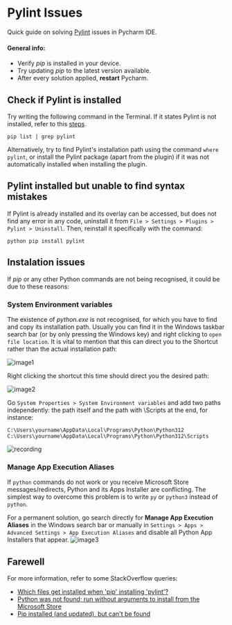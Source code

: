 # Pylint Issues
Quick guide on solving [Pylint](https://github.com/pylint-dev/pylint) issues in Pycharm IDE. 

#### General info:
- Verify *pip* is installed in your device.
- Try updating *pip* to the latest version available.
- After every solution applied, **restart** Pycharm.

## Check if Pylint is installed
Try writing the following command in the Terminal. If it states Pylint is not installed, refer to this [steps](#Pylint-installed-but-unable-to-find-syntax-mistakes).
```
pip list | grep pylint
```
Alternatively, try to find Pylint's installation path using the command `where pylint`, or install the Pylint package (apart from the plugin) if it was not automatically installed when installing the plugin.

## Pylint installed but unable to find syntax mistakes
If Pylint is already installed and its overlay can be accessed, but does not find any error in any code, uninstall it from `File > Settings > Plugins > Pylint > Uninstall`. Then, reinstall it specifically with the command:
```
python pip install pylint
```

## Instalation issues
If *pip* or any other Python commands are not being recognised, it could be due to these reasons:

### System Environment variables
The existence of *python.exe* is not recognised, for which you have to find and copy its installation path. Usually you can find it in the Windows taskbar search bar (or by only pressing the Windows key) and right clicking to `open file location`. It is vital to mention that this can direct you to the Shortcut rather than the actual installation path:

![image1](https://github.com/user-attachments/assets/0782bba2-0fd9-4a72-9076-984afc918e16)

Right clicking the shortcut this time should direct you the desired path:

![image2](https://github.com/user-attachments/assets/1c85bce7-fc63-46e2-b5f1-ce3757acb475)

Go `System Properties > System Environment variables` and add two paths independently: the path itself and the path with \Scripts at the end, for instance:
```
C:\Users\yourname\AppData\Local\Programs\Python\Python312
C:\Users\yourname\AppData\Local\Programs\Python\Python312\Scripts
```
![recording](https://github.com/user-attachments/assets/552d37bd-e397-470a-b3ae-21aeadce850a)

### Manage App Execution Aliases
If `python` commands do not work or you receive Microsoft Store messages/redirects, Python and its Apps Installer are conflicting. The simplest way to overcome this problem is to write `py` or `python3` instead of `python`.

For a permanent solution, go search directly for **Manage App Execution Aliases** in the Windows search bar or manually in `Settings > Apps > Advanced Settings > App Execution Aliases` and disable all Python App Installers that appear.
![image3](https://github.com/user-attachments/assets/1e86140a-3720-4994-916f-93503ec6e6ee)

## Farewell
For more information, refer to some StackOverflow queries:
- [Which files get installed when 'pip' installing 'pylint'?](https://stackoverflow.com/questions/51358987/which-files-get-installed-when-pip-installing-pylint)
- [Python was not found; run without arguments to install from the Microsoft Store](https://stackoverflow.com/questions/65348890/python-was-not-found-run-without-arguments-to-install-from-the-microsoft-store)
- [Pip installed (and updated), but can't be found](https://stackoverflow.com/questions/71110397/pip-installed-and-updated-but-cant-be-found?)
